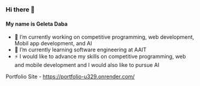 ### Hi there 👋 
#### My name is Geleta Daba


- 🔭 I’m currently working on competitive programming, web development, Mobil app development, and AI
- 🌱 I’m currently learning software engineering at AAIT
- ⚡ I would like to advance my skills on competitive programming, web and mobile development and I would also like to pursue AI

Portfolio Site - https://portfolio-u329.onrender.com/
